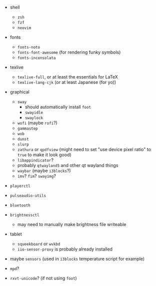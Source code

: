 * shell
  * `zsh`
  * `fzf`
  * `neovim`
* fonts
  * `fonts-noto`
  * `fonts-font-awesome` (for rendering funky symbols)
  * `fonts-inconsolata`
* texlive
  * `texlive-full`, or at least the essentials for LaTeX
  * `texlive-lang-cjk` (or at least Japanese (for yo))
* graphical
  * `sway`
	* should automatically install `foot`
    * `swayidle`
    * `swaylock`
  * `wofi` (maybe `rofi`?)
  * `gammastep`
  * `wob`
  * `dunst`
  * `slurp`
  * `zathura` or `qpdfview` (might need to set "use device pixel ratio" to `true` to make it look good)
  * `libappindicator`?
  * probably `qtwayland5` and other qt wayland things
  * `waybar` (maybe `i3blocks`?)
  * `imv`? `fim`? `swayimg`?
* `playerctl`
* `pulseaudio-utils`
* `bluetooth`
* `brightnessctl`
  * may need to manually make brightness file writeable

* tablet
  * `squeekboard` or `wvkbd`
  * `iio-sensor-proxy` is probably already installed
 
* maybe `sensors` (used in `i3blocks` temperature script for example)
 
* `mpd`?

* `rxvt-unicode`? (if not using `foot`)
